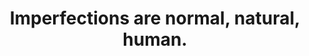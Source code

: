 ---
title: Imperfections are normal, natural, human.
tags: human buddhism acceptance
selfcompassion: true
---